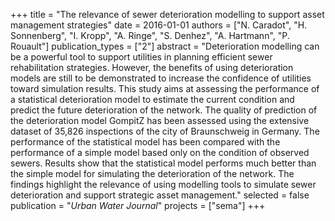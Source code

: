 +++
title = "The relevance of sewer deterioration modelling to support asset management strategies"
date = 2016-01-01
authors = ["N. Caradot", "H. Sonnenberg", "I. Kropp", "A. Ringe", "S. Denhez", "A. Hartmann", "P. Rouault"]
publication_types = ["2"]
abstract = "Deterioration modelling can be a powerful tool to support utilities in planning efficient sewer rehabilitation strategies. However, the benefits of using deterioration models are still to be demonstrated to increase the confidence of utilities toward simulation results. This study aims at assessing the performance of a statistical deterioration model to estimate the current condition and predict the future deterioration of the network. The quality of prediction of the deterioration model GompitZ has been assessed using the extensive dataset of 35,826 inspections of the city of Braunschweig in Germany. The performance of the statistical model has been compared with the performance of a simple model based only on the condition of observed sewers. Results show that the statistical model performs much better than the simple model for simulating the deterioration of the network. The findings highlight the relevance of using modelling tools to simulate sewer deterioration and support strategic asset management."
selected = false
publication = "*Urban Water Journal*"
projects = ["sema"]
+++

